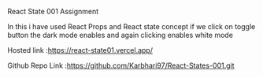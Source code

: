 React State 001 Assignment

In this i have used React Props and React state concept 
if we click on toggle button the dark mode enables and again clicking enables white mode 

Hosted link :https://react-state01.vercel.app/

Github Repo Link :https://github.com/Karbhari97/React-States-001.git
